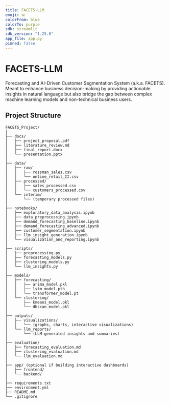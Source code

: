 ```yaml
---
title: FACETS-LLM
emoji: 📊
colorFrom: blue
colorTo: purple
sdk: streamlit
sdk_version: "1.25.0"
app_file: app.py
pinned: false
---
```


# FACETS-LLM
Forecasting and AI-Driven Customer Segmentation System (a.k.a. FACETS). Meant to enhance business decision-making by providing  actionable insights in natural language but also bridge the gap between complex machine learning models and non-technical business users. 

## Project Structure
```
FACETS_Project/
│
├── docs/
│   ├── project_proposal.pdf
│   ├── literature_review.md
│   ├── final_report.docx
│   └── presentation.pptx
│
├── data/
│   ├── raw/
│   │   ├── rossman_sales.csv
│   │   └── online_retail_II.csv
│   ├── processed/
│   │   ├── sales_processed.csv
│   │   └── customers_processed.csv
│   └── interim/
│       └── (temporary processed files)
│
├── notebooks/
│   ├── exploratory_data_analysis.ipynb
│   ├── data_preprocessing.ipynb
│   ├── demand_forecasting_baseline.ipynb
│   ├── demand_forecasting_advanced.ipynb
│   ├── customer_segmentation.ipynb
│   ├── llm_insight_generation.ipynb
│   └── visualization_and_reporting.ipynb
│
├── scripts/
│   ├── preprocessing.py
│   ├── forecasting_models.py
│   ├── clustering_models.py
│   └── llm_insights.py
│
├── models/
│   ├── forecasting/
│   │   ├── arima_model.pkl
│   │   ├── lstm_model.pth
│   │   └── transformer_model.pt
│   └── clustering/
│       ├── kmeans_model.pkl
│       └── dbscan_model.pkl
│
├── outputs/
│   ├── visualizations/
│   │   └── (graphs, charts, interactive visualizations)
│   └── llm_reports/
│       └── (LLM-generated insights and summaries)
│
├── evaluation/
│   ├── forecasting_evaluation.md
│   ├── clustering_evaluation.md
│   └── llm_evaluation.md
│
├── app/ (optional if building interactive dashboards)
│   ├── frontend/
│   └── backend/
│
├── requirements.txt
├── environment.yml
├── README.md
└── .gitignore

```